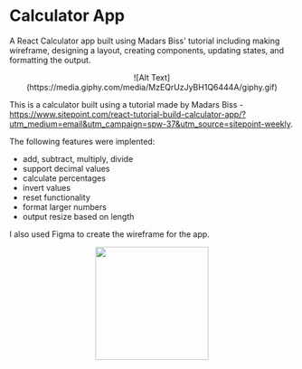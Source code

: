 # Calculator App
A React Calculator app built using Madars Biss' tutorial including making wireframe, designing a layout, creating components, updating states, and formatting the output.

<p align="center">
    ![Alt Text](https://media.giphy.com/media/MzEQrUzJyBH1Q6444A/giphy.gif)
</p>

This is a calculator built using a tutorial made by Madars Biss - https://www.sitepoint.com/react-tutorial-build-calculator-app/?utm_medium=email&utm_campaign=spw-37&utm_source=sitepoint-weekly.

The following features were implented:
- add, subtract, multiply, divide
- support decimal values
- calculate percentages
- invert values
- reset functionality
- format larger numbers
- output resize based on length

I also used Figma to create the wireframe for the app.

<p align="center">
  <img width="200" src="[Calculator.pdf](https://github.com/Ann133/calculator-app/files/7275988/Calculator.pdf)">
</p>
